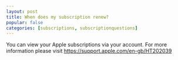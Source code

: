 ```yaml
---
layout: post
title: When does my subscription renew?
popular: false
categories: [subscriptions, subscriptionquestions]
---
```

You can view your Apple subscriptions via your account. For more information please visit https://support.apple.com/en-gb/HT202039

